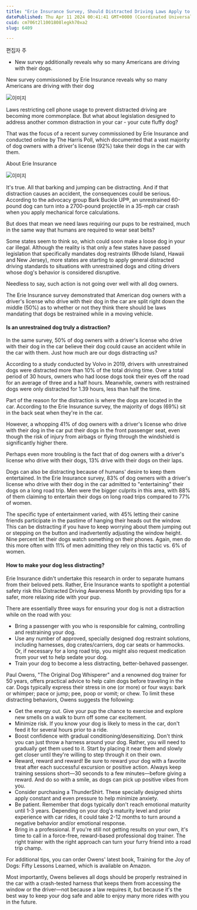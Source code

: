 ```yaml
---
title: "Erie Insurance Survey, Should Distracted Driving Laws Apply to Your Dog?"
datePublished: Thu Apr 11 2024 00:41:41 GMT+0000 (Coordinated Universal Time)
cuid: cm706t2l1001808legkh70xa2
slug: 6409

---
```



편집자 주

- New survey additionally reveals why so many Americans are driving with their dogs.

New survey commissioned by Erie Insurance reveals why so many Americans are driving with their dog

![이미지](https://cdn.hashnode.com/res/hashnode/image/upload/v1739260517240/672cca06-102c-4791-9ee7-2f6543747a79.jpeg)

Laws restricting cell phone usage to prevent distracted driving are becoming more commonplace. But what about legislation designed to address another common distraction in your car - your cute fluffy dog?

That was the focus of a recent survey commissioned by Erie Insurance and conducted online by The Harris Poll, which documented that a vast majority of dog owners with a driver's license (92%) take their dogs in the car with them.

About Erie Insurance

![이미지](https://cdn.hashnode.com/res/hashnode/image/upload/v1739260518975/f719de48-9495-4a79-8d5d-05541cc84eec.jpeg)

It's true. All that barking and jumping can be distracting. And if that distraction causes an accident, the consequences could be serious. According to the advocacy group Bark Buckle UP®, an unrestrained 60-pound dog can turn into a 2700-pound projectile in a 35-mph car crash when you apply mechanical force calculations.

But does that mean we need laws requiring our pups to be restrained, much in the same way that humans are required to wear seat belts?

Some states seem to think so, which could soon make a loose dog in your car illegal. Although the reality is that only a few states have passed legislation that specifically mandates dog restraints (Rhode Island, Hawaii and New Jersey), more states are starting to apply general distracted driving standards to situations with unrestrained dogs and citing drivers whose dog's behavior is considered disruptive.

Needless to say, such action is not going over well with all dog owners.

The Erie Insurance survey demonstrated that American dog owners with a driver's license who drive with their dog in the car are split right down the middle (50%) as to whether or not they think there should be laws mandating that dogs be restrained while in a moving vehicle.

#### Is an unrestrained dog truly a distraction?

In the same survey, 50% of dog owners with a driver's license who drive with their dog in the car believe their dog could cause an accident while in the car with them. Just how much are our dogs distracting us?

According to a study conducted by Volvo in 2019, drivers with unrestrained dogs were distracted more than 10% of the total driving time. Over a total period of 30 hours, owners who had loose dogs took their eyes off the road for an average of three and a half hours. Meanwhile, owners with restrained dogs were only distracted for 1.39 hours, less than half the time.

Part of the reason for the distraction is where the dogs are located in the car. According to the Erie Insurance survey, the majority of dogs (69%) sit in the back seat when they're in the car.

However, a whopping 41% of dog owners with a driver's license who drive with their dog in the car put their dogs in the front passenger seat, even though the risk of injury from airbags or flying through the windshield is significantly higher there.

Perhaps even more troubling is the fact that of dog owners with a driver's license who drive with their dogs, 13% drive with their dogs on their laps.

Dogs can also be distracting because of humans' desire to keep them entertained. In the Erie Insurance survey, 83% of dog owners with a driver's license who drive with their dog in the car admitted to "entertaining" their dogs on a long road trip. Men were the bigger culprits in this area, with 88% of them claiming to entertain their dogs on long road trips compared to 77% of women.

The specific type of entertainment varied, with 45% letting their canine friends participate in the pastime of hanging their heads out the window. This can be distracting if you have to keep worrying about them jumping out or stepping on the button and inadvertently adjusting the window height. Nine percent let their dogs watch something on their phones. Again, men do this more often with 11% of men admitting they rely on this tactic vs. 6% of women.

#### How to make your dog less distracting?

Erie Insurance didn't undertake this research in order to separate humans from their beloved pets. Rather, Erie Insurance wants to spotlight a potential safety risk this Distracted Driving Awareness Month by providing tips for a safer, more relaxing ride with your pup.

There are essentially three ways for ensuring your dog is not a distraction while on the road with you:

- Bring a passenger with you who is responsible for calming, controlling and restraining your dog.
- Use any number of approved, specially designed dog restraint solutions, including harnesses, dog crates/carriers, dog car seats or hammocks. Or, if necessary for a long road trip, you might also request medication from your vet to help sedate your dog.
- Train your dog to become a less distracting, better-behaved passenger.

Paul Owens, "The Original Dog Whisperer" and a renowned dog trainer for 50 years, offers practical advice to help calm dogs before traveling in the car. Dogs typically express their stress in one (or more) or four ways: bark or whimper; pace or jump; pee, poop or vomit; or chew. To limit these distracting behaviors, Owens suggests the following:

- Get the energy out. Give your pup the chance to exercise and explore new smells on a walk to burn off some car excitement.
- Minimize risk. If you know your dog is likely to mess in the car, don't feed it for several hours prior to a ride.
- Boost confidence with gradual conditioning/desensitizing. Don't think you can just throw a harness around your dog. Rather, you will need to gradually get them used to it. Start by placing it near them and slowly get closer until they're willing to step through it on their own.
- Reward, reward and reward! Be sure to reward your dog with a favorite treat after each successful excursion or positive action. Always keep training sessions short—30 seconds to a few minutes—before giving a reward. And do so with a smile, as dogs can pick up positive vibes from you.
- Consider purchasing a ThunderShirt. These specially designed shirts apply constant and even pressure to help minimize anxiety.
- Be patient. Remember that dogs typically don't reach emotional maturity until 1-3 years. Depending on your dog's maturity level and prior experience with car rides, it could take 2-12 months to turn around a negative behavior and/or emotional response.
- Bring in a professional. If you're still not getting results on your own, it's time to call in a force-free, reward-based professional dog trainer. The right trainer with the right approach can turn your furry friend into a road trip champ.

For additional tips, you can order Owens' latest book, Training for the Joy of Dogs: Fifty Lessons Learned, which is available on Amazon.

Most importantly, Owens believes all dogs should be properly restrained in the car with a crash-tested harness that keeps them from accessing the window or the driver—not because a law requires it, but because it's the best way to keep your dog safe and able to enjoy many more rides with you in the future.